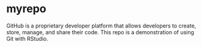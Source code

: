# myrepo
GitHub is a proprietary developer platform that allows developers to create, store, manage, and share their code.
This repo is a demonstration of using Git with RStudio.
